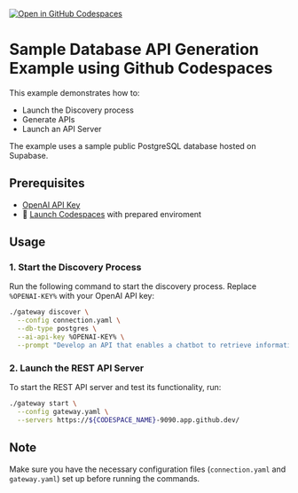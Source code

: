 <a href='https://codespaces.new/centralmind/sample_databases'><img src='https://github.com/codespaces/badge.svg' alt='Open in GitHub Codespaces' style='max-width: 100%;'></a>

# Sample Database API Generation Example using Github Codespaces

This example demonstrates how to:
- Launch the Discovery process
- Generate APIs
- Launch an API Server

The example uses a sample public PostgreSQL database hosted on Supabase.

## Prerequisites

- <a href="https://platform.openai.com/api-keys">OpenAI API Key</a>
- 🚀 <a href="https://codespaces.new/centralmind/sample_databases>">Launch Codespaces</a> with prepared enviroment

## Usage

### 1. Start the Discovery Process

Run the following command to start the discovery process. Replace `%OPENAI-KEY%` with your OpenAI API key:

```bash
./gateway discover \
  --config connection.yaml \
  --db-type postgres \
  --ai-api-key %OPENAI-KEY% \
  --prompt "Develop an API that enables a chatbot to retrieve information about data. Try to place yourself as analyst and think what kind of data you will require, based on that come up with useful API methods for that"
```

### 2. Launch the REST API Server

To start the REST API server and test its functionality, run:

```bash
./gateway start \
  --config gateway.yaml \
  --servers https://${CODESPACE_NAME}-9090.app.github.dev/
```

## Note

Make sure you have the necessary configuration files (`connection.yaml` and `gateway.yaml`) set up before running the commands.